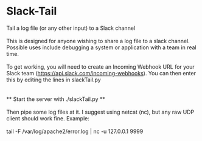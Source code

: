 # Slack-Tail
Tail a log file (or any other input) to a Slack channel
<br><br>
This is designed for anyone wishing to share a log file to a slack channel. Possible uses include debugging a system or application with a team in real time.<br><br>To get working, you will need to create an Incoming Webhook URL for your Slack team (https://api.slack.com/incoming-webhooks). You can then enter this by editing the lines in slackTail.py<br><br><br>
** Start the server with ./slackTail.py **<br><br>
Then pipe some log files at it. I suggest using netcat (nc), but any raw UDP client should work fine. Example:
<br><br>
tail -F /var/log/apache2/error.log | nc -u 127.0.0.1 9999
<br><br>
